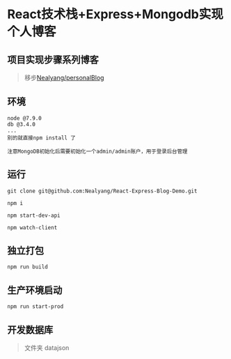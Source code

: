 # React技术栈+Express+Mongodb实现个人博客

## 项目实现步骤系列博客
> 移步[Nealyang/personalBlog](https://github.com/Nealyang/PersonalBlog/blob/master/README.md#node%E7%9B%B8%E5%85%B3)

## 环境

```
node @7.9.0
db @3.4.0
...
别的就直接npm install 了

注意MongoDB初始化后需要初始化一个admin/admin账户，用于登录后台管理
```

## 运行

    git clone git@github.com:Nealyang/React-Express-Blog-Demo.git
    
    npm i
    
    npm start-dev-api
    
    npm watch-client

## 独立打包

    npm run build

## 生产环境启动
    
    npm run start-prod

    
    
## 开发数据库

> 文件夹 datajson





